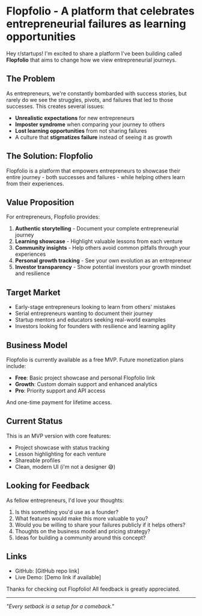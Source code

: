 # Flopfolio - A platform that celebrates entrepreneurial failures as learning opportunities

Hey r/startups! I'm excited to share a platform I've been building called **Flopfolio** that aims to change how we view entrepreneurial journeys.

## The Problem

As entrepreneurs, we're constantly bombarded with success stories, but rarely do we see the struggles, pivots, and failures that led to those successes. This creates several issues:

- **Unrealistic expectations** for new entrepreneurs
- **Imposter syndrome** when comparing your journey to others
- **Lost learning opportunities** from not sharing failures
- A culture that **stigmatizes failure** instead of seeing it as growth

## The Solution: Flopfolio

Flopfolio is a platform that empowers entrepreneurs to showcase their entire journey - both successes and failures - while helping others learn from their experiences.

## Value Proposition

For entrepreneurs, Flopfolio provides:

1. **Authentic storytelling** - Document your complete entrepreneurial journey
2. **Learning showcase** - Highlight valuable lessons from each venture
3. **Community insights** - Help others avoid common pitfalls through your experiences
4. **Personal growth tracking** - See your own evolution as an entrepreneur
5. **Investor transparency** - Show potential investors your growth mindset and resilience

## Target Market

- Early-stage entrepreneurs looking to learn from others' mistakes
- Serial entrepreneurs wanting to document their journey
- Startup mentors and educators seeking real-world examples
- Investors looking for founders with resilience and learning agility

## Business Model

Flopfolio is currently available as a free MVP. Future monetization plans include:

- **Free**: Basic project showcase and personal Flopfolio link
- **Growth**: Custom domain support and enhanced analytics
- **Pro**: Priority support and API access

And one-time payment for lifetime access.

## Current Status

This is an MVP version with core features:

- Project showcase with status tracking
- Lesson highlighting for each venture
- Shareable profiles
- Clean, modern UI (i'm not a designer 😅)

## Looking for Feedback

As fellow entrepreneurs, I'd love your thoughts:

1. Is this something you'd use as a founder?
2. What features would make this more valuable to you?
3. Would you be willing to share your failures publicly if it helps others?
4. Thoughts on the business model and pricing strategy?
5. Ideas for building a community around this concept?

## Links

- GitHub: [GitHub repo link]
- Live Demo: [Demo link if available]

Thanks for checking out Flopfolio! All feedback is greatly appreciated.

---

*"Every setback is a setup for a comeback."* 